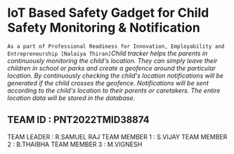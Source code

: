 
# IoT Based Safety Gadget for Child Safety Monitoring &amp; Notification

`As a part of Professional Readiness for Innovation, Employability and Entrepreneurship [Nalaiya Thiran]`_Child tracker helps the parents in continuously monitoring the child's location.
They can simply leave their children in school or parks and create a geofence around the particular location. 
By continuously checking the child's location notifications will be generated if the child crosses the geofence. 
Notifications will be sent according to the child's location to their parents or caretakers.
The entire location data will be stored in the database._

## TEAM ID	: PNT2022TMID38874 
TEAM LEADER	: R.SAMUEL RAJ
TEAM MEMBER 1	: S.VIJAY
TEAM MEMBER 2	: B.THAIBHA 
TEAM MEMBER 3	: M.VIGNESH 


 
[comment]: # (Industry Mentors: _Mahidhar_, _Mohammed Azhar Uddin_)


